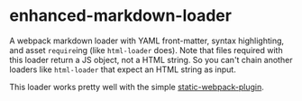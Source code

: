 # enhanced-markdown-loader

A webpack markdown loader with YAML front-matter, syntax highlighting, and asset `require`ing (like `html-loader` does).
Note that files required with this loader return a JS object, not a HTML string. So you can't chain another loaders
like `html-loader` that expect an HTML string as input.

This loader works pretty well with the simple [static-webpack-plugin](https://github.com/mushishi78/static-webpack-plugin).



